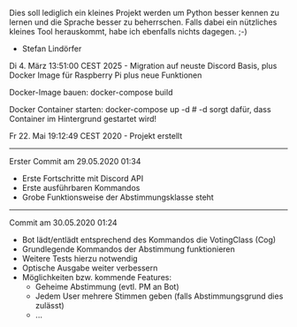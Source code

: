 Dies soll lediglich ein kleines Projekt werden um Python besser kennen zu lernen und die Sprache besser zu beherrschen. Falls dabei ein nützliches kleines Tool herauskommt, habe ich ebenfalls nichts dagegen. ;-)
- Stefan Lindörfer

Di 4. März 13:51:00 CEST 2025 - Migration auf neuste Discord Basis, plus Docker Image für Raspberry Pi plus neue Funktionen

Docker-Image bauen:
docker-compose build

Docker Container starten:
docker-compose up -d # -d sorgt dafür, dass Container im Hintergrund gestartet wird!


Fr 22. Mai 19:12:49 CEST 2020 - Projekt erstellt

---------------------------------------------------
Erster Commit am 29.05.2020 01:34
- Erste Fortschritte mit Discord API
- Erste ausführbaren Kommandos
- Grobe Funktionsweise der Abstimmungsklasse steht
---------------------------------------------------
Commit am 30.05.2020 01:24
- Bot lädt/entlädt entsprechend des Kommandos die VotingClass (Cog)
- Grundlegende Kommandos der Abstimmung funktionieren
- Weitere Tests hierzu notwendig
- Optische Ausgabe weiter verbessern
- Möglichkeiten bzw. kommende Features:
	- Geheime Abstimmung (evtl. PM an Bot)
	- Jedem User mehrere Stimmen geben (falls Abstimmungsgrund dies zulässt)
	- ...


